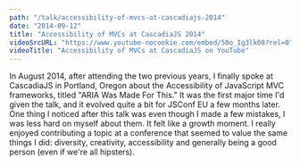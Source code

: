 ```yaml
---
path: "/talk/accessibility-of-mvcs-at-cascadiajs-2014"
date: "2014-09-12"
title: "Accessibility of MVCs at CascadiaJS 2014"
videoSrcURL: "https://www.youtube-nocookie.com/embed/50o_Ig3lk08?rel=0"
videoTitle: "Accessibility of MVCs at CascadiaJS on YouTube"
---
```


In August 2014, after attending the two previous years, I finally spoke at CascadiaJS in Portland, Oregon about the Accessibility of JavaScript MVC frameworks, titled "ARIA Was Made For This." It was the first major time I'd given the talk, and it evolved quite a bit for JSConf EU a few months later. One thing I noticed after this talk was even though I made a few mistakes, I was less hard on myself about them. It felt like a growth moment. I really enjoyed contributing a topic at a conference that seemed to value the same things I did: diversity, creativity, accessibility and generally being a good person (even if we're all hipsters). 
